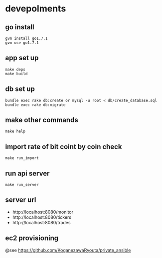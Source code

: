 # devepolments
## go install

```
gvm install go1.7.1
gvm use go1.7.1
```

## app set up
```
make deps
make build
```

## db set up
```
bundle exec rake db:create or mysql -u root < db/create_database.sql
bundle exec rake db:migrate
```

## make other commands
```
make help
```

## import rate of bit coint by coin check
```
make run_import
```

## run api server
```
make run_server
```

##  server url

* http://localhost:8080/monitor
* http://localhost:8080/tickers
* http://localhost:8080/trades

## ec2 provisioning
@see https://github.com/KoganezawaRyouta/private_ansible
